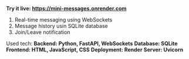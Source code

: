 **Try it live: https://mini-messages.onrender.com**

1. Real-time messaging using WebSockets
2. Message history usin SQLite database
3. Join/Leave notification

Used tech:
**Backend: Python, FastAPI, WebSockets**
**Database: SQLite**
**Frontend: HTML, JavaScript, CSS**
**Deployment: Render**
**Server: Uvicorn**

